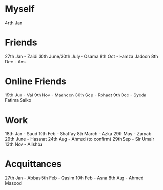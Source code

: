 # Myself
4rth Jan
# Friends
27th Jan - Zaidi
30th June/30th July - Osama
8th Oct - Hamza Jadoon
8th Dec - Ans
# Online Friends
15th Jun - Val
9th Nov - Maaheen
30th Sep - Rohaat
9th Dec - Syeda Fatima Saiko
# Work
18th Jan - Saud
10th Feb - Shaffay
8th March - Azka
29th May - Zaryab
29th June - Hasanat
24th Aug - Ahmed (to confirm)
29th Sep - Sir Umair
13th Nov - Alishba
# Acquittances
27th Jan - Abbas
5th Feb - Qasim
10th Feb - Asna
8th Aug - Ahmed Masood